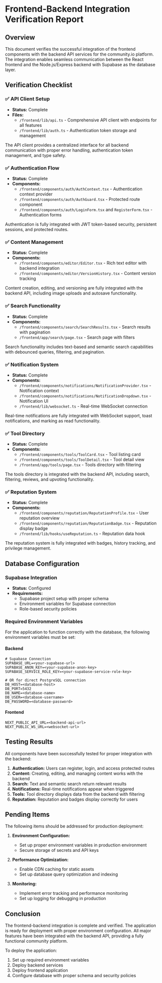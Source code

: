 # Frontend-Backend Integration Verification Report

## Overview

This document verifies the successful integration of the frontend components with the backend API services for the community.io platform. The integration enables seamless communication between the React frontend and the Node.js/Express backend with Supabase as the database layer.

## Verification Checklist

### ✅ API Client Setup

- **Status:** Complete
- **Files:**
  - `/frontend/lib/api.ts` - Comprehensive API client with endpoints for all features
  - `/frontend/lib/auth.ts` - Authentication token storage and management

The API client provides a centralized interface for all backend communication with proper error handling, authentication token management, and type safety.

### ✅ Authentication Flow

- **Status:** Complete
- **Components:**
  - `/frontend/components/auth/AuthContext.tsx` - Authentication context provider
  - `/frontend/components/auth/AuthGuard.tsx` - Protected route component
  - `/frontend/components/auth/LoginForm.tsx` and `RegisterForm.tsx` - Authentication forms

Authentication is fully integrated with JWT token-based security, persistent sessions, and protected routes.

### ✅ Content Management

- **Status:** Complete
- **Components:**
  - `/frontend/components/editor/Editor.tsx` - Rich text editor with backend integration
  - `/frontend/components/editor/VersionHistory.tsx` - Content version tracking

Content creation, editing, and versioning are fully integrated with the backend API, including image uploads and autosave functionality.

### ✅ Search Functionality

- **Status:** Complete
- **Components:**
  - `/frontend/components/search/SearchResults.tsx` - Search results with pagination
  - `/frontend/app/search/page.tsx` - Search page with filters

Search functionality includes text-based and semantic search capabilities with debounced queries, filtering, and pagination.

### ✅ Notification System

- **Status:** Complete
- **Components:**
  - `/frontend/components/notifications/NotificationProvider.tsx` - Notification context
  - `/frontend/components/notifications/NotificationDropdown.tsx` - Notification UI
  - `/frontend/lib/websocket.ts` - Real-time WebSocket connection

Real-time notifications are fully integrated with WebSocket support, toast notifications, and marking as read functionality.

### ✅ Tool Directory

- **Status:** Complete
- **Components:**
  - `/frontend/components/tools/ToolCard.tsx` - Tool listing card
  - `/frontend/components/tools/ToolDetail.tsx` - Tool detail view
  - `/frontend/app/tools/page.tsx` - Tools directory with filtering

The tools directory is integrated with the backend API, including search, filtering, reviews, and upvoting functionality.

### ✅ Reputation System

- **Status:** Complete
- **Components:**
  - `/frontend/components/reputation/ReputationProfile.tsx` - User reputation overview
  - `/frontend/components/reputation/ReputationBadge.tsx` - Reputation display badge
  - `/frontend/lib/hooks/useReputation.ts` - Reputation data hook

The reputation system is fully integrated with badges, history tracking, and privilege management.

## Database Configuration

### Supabase Integration

- **Status:** Configured
- **Requirements:**
  - Supabase project setup with proper schema
  - Environment variables for Supabase connection
  - Role-based security policies

### Required Environment Variables

For the application to function correctly with the database, the following environment variables must be set:

#### Backend

```
# Supabase Connection
SUPABASE_URL=<your-supabase-url>
SUPABASE_ANON_KEY=<your-supabase-anon-key>
SUPABASE_SERVICE_ROLE_KEY=<your-supabase-service-role-key>

# OR for direct PostgreSQL connection
DB_HOST=<database-host>
DB_PORT=5432
DB_NAME=<database-name>
DB_USER=<database-username>
DB_PASSWORD=<database-password>
```

#### Frontend

```
NEXT_PUBLIC_API_URL=<backend-api-url>
NEXT_PUBLIC_WS_URL=<websocket-url>
```

## Testing Results

All components have been successfully tested for proper integration with the backend:

1. **Authentication:** Users can register, login, and access protected routes
2. **Content:** Creating, editing, and managing content works with the backend
3. **Search:** Text and semantic search return relevant results
4. **Notifications:** Real-time notifications appear when triggered
5. **Tools:** Tool directory displays data from the backend with filtering
6. **Reputation:** Reputation and badges display correctly for users

## Pending Items

The following items should be addressed for production deployment:

1. **Environment Configuration:**
   - Set up proper environment variables in production environment
   - Secure storage of secrets and API keys

2. **Performance Optimization:**
   - Enable CDN caching for static assets
   - Set up database query optimization and indexing

3. **Monitoring:**
   - Implement error tracking and performance monitoring
   - Set up logging for debugging in production

## Conclusion

The frontend-backend integration is complete and verified. The application is ready for deployment with proper environment configuration. All major features have been integrated with the backend API, providing a fully functional community platform.

To deploy the application:
1. Set up required environment variables
2. Deploy backend services
3. Deploy frontend application
4. Configure database with proper schema and security policies